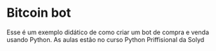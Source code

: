# Bitcoin bot

Esse é um exemplo didático de como criar um bot de compra e venda usando Python.
As aulas estão no curso Python Priffisional da Solyd 